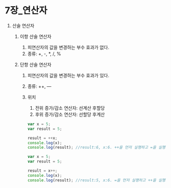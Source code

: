 # 7장\_연산자

1. 산술 연산자

    1. 이항 산술 연산자
        1. 피연산자의 값을 변경하는 부수 효과가 없다.
        2. 종류: +, -, \*, /, %
    2. 단항 산술 연산자

        1. 피연산자의 값을 변경하는 부수 효과가 있다.
        2. 종류: ++, —
        3. 위치

            1. 전위 증가/감소 연산자: 선계산 후할당
            2. 후위 증가/감소 연산자: 선할당 후계산

            ```jsx
            var x = 5;
            var result = 5;

            result = ++x;
            console.log(x);
            console.log(result); //result:6, x:6. ++을 먼저 실행하고 =을 실행한다.

            var x = 5;
            var result = 5;

            result = x++;
            console.log(x);
            console.log(result); //result:5, x:6. =을 먼저 실행하고 ++을 실행한다.
            ```
